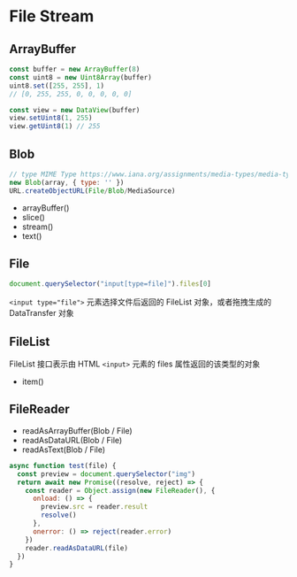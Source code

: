 # File Stream

## ArrayBuffer

```js
const buffer = new ArrayBuffer(8)
const uint8 = new Uint8Array(buffer)
uint8.set([255, 255], 1)
// [0, 255, 255, 0, 0, 0, 0, 0]

const view = new DataView(buffer)
view.setUint8(1, 255)
view.getUint8(1) // 255
```

## Blob

```js
// type MIME Type https://www.iana.org/assignments/media-types/media-types.xhtml
new Blob(array, { type: '' })
URL.createObjectURL(File/Blob/MediaSource)
```

- arrayBuffer()
- slice()
- stream()
- text()

## File

```js
document.querySelector("input[type=file]").files[0]
```

`<input type="file">` 元素选择文件后返回的 FileList 对象，或者拖拽生成的 DataTransfer 对象

## FileList

FileList 接口表示由 HTML `<input>` 元素的 files 属性返回的该类型的对象

- item()

## FileReader

- readAsArrayBuffer(Blob / File)
- readAsDataURL(Blob / File)
- readAsText(Blob / File)

```js
async function test(file) {
  const preview = document.querySelector("img")
  return await new Promise((resolve, reject) => {
    const reader = Object.assign(new FileReader(), {
      onload: () => {
        preview.src = reader.result
        resolve()
      },
      onerror: () => reject(reader.error)
    })
    reader.readAsDataURL(file)
  })
}

```
